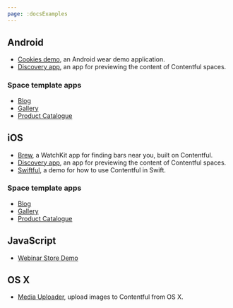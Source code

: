 ```yaml
---
page: :docsExamples
---
```


## Android

- [Cookies demo](https://github.com/contentful/cma-cookies-demo), an Android wear demo application.
- [Discovery app](https://github.com/contentful/discovery-app-android), an app for
previewing the content of Contentful spaces.

### Space template apps

- [Blog](https://github.com/contentful/blog-app-android)
- [Gallery](https://github.com/contentful/gallery-app-android)
- [Product Catalogue](https://github.com/contentful/product-catalogue-android)

## iOS

- [Brew](https://github.com/contentful-labs/ContentfulWatchKitExample), a WatchKit app for finding bars near you, built on Contentful.
- [Discovery app](https://github.com/contentful/discovery-app), an app for
previewing the content of Contentful spaces.
- [Swiftful](https://github.com/contentful-labs/Swiftful), a demo for how to use Contentful in Swift.

### Space template apps

- [Blog](https://github.com/contentful/blog-app-ios)
- [Gallery](https://github.com/contentful/gallery-app-ios)
- [Product Catalogue](https://github.com/contentful/product-catalogue-ios)

## JavaScript

- [Webinar Store Demo](https://github.com/contentful/cdn-webinar-store-demo)

## OS X

- [Media Uploader](https://github.com/contentful/image-uploader-app), upload images to Contentful from OS X.
